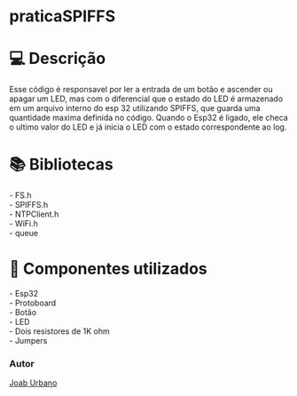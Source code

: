# praticaSPIFFS
<h1 id="usage" > 💻 Descrição </h1>

Esse código é responsavel por ler a entrada de um botão e ascender ou apagar um LED,
mas com o diferencial que o estado do LED é armazenado em um arquivo interno do esp 32
utilizando SPIFFS, que guarda uma quantidade maxima definida no código. Quando o Esp32
é ligado, ele checa o ultimo valor do LED e já inicia o LED com o estado correspondente ao log.

<h1 id="usage" > 📚 Bibliotecas </h1>
- FS.h<br>
- SPIFFS.h<br>
- NTPClient.h<br>
- WiFi.h<br>
- queue

<h1 id="usage" > 🧰 Componentes utilizados </h1>
- Esp32<br>
- Protoboard<br>
- Botão<br>
- LED<br>
- Dois resistores de 1K ohm<br>
- Jumpers

<h3>Autor</h3>
<a href="https://github.com/JoabUrbano">Joab Urbano</a><br>
